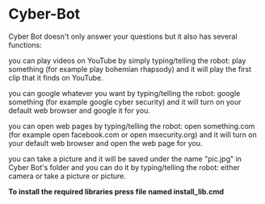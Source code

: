# Cyber-Bot



Cyber Bot doesn't only answer your questions but it also has several functions:

you can play videos on YouTube by simply typing/telling the robot: play something (for example play bohemian rhapsody) and it will play the first clip that it finds on YouTube.

you can google whatever you want by typing/telling the robot: google something (for example google cyber security) and it will turn on your default web browser and google it for you.

you can open web pages by typing/telling the robot: open something.com (for example open facebook.com or open msecurity.org) and it will turn on your default web browser and open the web page for you.

you can take a picture and it will be saved under the name "pic.jpg" in Cyber Bot's folder and you can do it by typing/telling the robot: either camera or take a picture or picture.


<b> To install the required libraries press file named install_lib.cmd</b>
